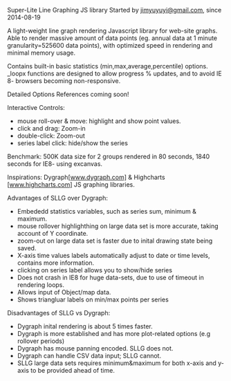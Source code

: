 Super-Lite Line Graphing JS library
Started by jimyuyuyi@gmail.com, since 2014-08-19

A light-weight line graph rendering Javascript library for web-site graphs.
Able to render massive amount of data points (eg. annual data at 1 minute granularity=525600 data points),
with optimized speed in rendering and minimal memory usage.

Contains built-in basic statistics (min,max,average,percentile) options.
_loopx functions are designed to allow progress % updates, and to avoid IE 8- browsers becoming non-responsive.


Detailed Options References coming soon!

Interactive Controls:
- mouse roll-over & move: highlight and show point values. 
- click and drag: Zoom-in 
- double-click: Zoom-out
- series label click: hide/show the series

Benchmark: 500K data size for 2 groups rendered in 80 seconds, 1840 seconds for IE8- using excanvas.

Inspirations: Dygraph[www.dygraph.com] & Highcharts [www.highcharts.com] JS graphing libraries.

Advantages of SLLG over Dygraph:
- Embededd statistics variables, such as series sum, minimum & maximum.
- mouse rollover highlighthing on large data set is more accurate, taking account of Y coordinate.
- zoom-out on large data set is faster due to inital drawing state being saved.
- X-axis time values labels automatically adjust to date or time levels, contains more information.
- clicking on series label allows you to show/hide series
- Does not crash in IE8 for huge data-sets, due to use of timeout in rendering loops.
- Allows input of Object/map data.
- Shows triangluar labels on min/max points per series

Disadvantages of SLLG vs Dygraph:
- Dygraph inital rendering is about 5 times faster.
- Dygraph is more established and has more plot-related options (e.g rollover periods)
- Dygraph has mouse panning encoded. SLLG does not.
- Dygraph can handle CSV data input; SLLG cannot.
- SLLG large data sets requires  minimum&maximum for both x-axis and y-axis to be provided ahead of time.
